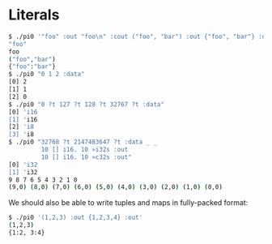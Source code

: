 # Literals
```bash
$ ./pi0 '"foo" :out "foo\n" :cout ("foo", "bar") :out {"foo", "bar"} :out'
"foo"
foo
("foo","bar")
{"foo":"bar"}
$ ./pi0 "0 1 2 :data"
[0]	2
[1]	1
[2]	0
$ ./pi0 "0 ?t 127 ?t 128 ?t 32767 ?t :data"
[0]	'i16
[1]	'i16
[2]	'i8
[3]	'i8
$ ./pi0 "32768 ?t 2147483647 ?t :data _ _
         10 [] i16. 10 »i32s :out
         10 [] i16. 10 »c32s :out"
[0]	'i32
[1]	'i32
9 8 7 6 5 4 3 2 1 0
(9,0) (8,0) (7,0) (6,0) (5,0) (4,0) (3,0) (2,0) (1,0) (0,0)
```

We should also be able to write tuples and maps in fully-packed format:

```bash
$ ./pi0 '(1,2,3) :out {1,2,3,4} :out'
(1,2,3)
{1:2, 3:4}
```
